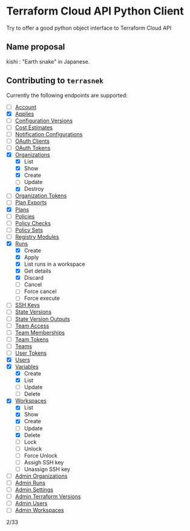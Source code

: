 # Terraform Cloud API Python Client

Try to offer a good python object interface to Terraform Cloud API

## Name proposal

kishi : "Earth snake" in Japanese.

## Contributing to `terrasnek`

Currently the following endpoints are supported:

- [ ] [Account](https://www.terraform.io/docs/enterprise/api/account.html)
- [x] [Applies](https://www.terraform.io/docs/cloud/api/applies.html)
- [ ] [Configuration Versions](https://www.terraform.io/docs/enterprise/api/configuration-versions.html)
- [ ] [Cost Estimates](https://www.terraform.io/docs/cloud/api/cost-estimates.html)
- [ ] [Notification Configurations](terraform.io/docs/cloud/api/notification-configurations.html)
- [ ] [OAuth Clients](https://www.terraform.io/docs/enterprise/api/oauth-clients.html)
- [ ] [OAuth Tokens](https://www.terraform.io/docs/enterprise/api/oauth-tokens.html)
- [x] [Organizations](https://www.terraform.io/docs/enterprise/api/organizations.html)
  - [x] List
  - [x] Show
  - [x] Create
  - [ ] Update
  - [x] Destroy
- [ ] [Organization Tokens](https://www.terraform.io/docs/enterprise/api/organization-tokens.html)
- [ ] [Plan Exports](https://www.terraform.io/docs/cloud/api/plan-exports.html)
- [x] [Plans](https://www.terraform.io/docs/cloud/api/plans.html)
- [ ] [Policies](https://www.terraform.io/docs/enterprise/api/policies.html)
- [ ] [Policy Checks](https://www.terraform.io/docs/enterprise/api/policy-checks.html)
- [ ] [Policy Sets](https://www.terraform.io/docs/enterprise/api/policy-sets.html)
- [ ] [Registry Modules](https://www.terraform.io/docs/enterprise/api/modules.html)
- [x] [Runs](https://www.terraform.io/docs/enterprise/api/run.html)
  - [x] Create
  - [x] Apply
  - [x] List runs in a workspace
  - [x] Get details
  - [x] Discard
  - [ ] Cancel
  - [ ] Force cancel
  - [ ] Force execute
- [ ] [SSH Keys](https://www.terraform.io/docs/enterprise/api/ssh-keys.html)
- [ ] [State Versions](https://www.terraform.io/docs/enterprise/api/state-versions.html)
- [ ] [State Version Outputs](https://www.terraform.io/docs/cloud/api/user-tokens.html)
- [ ] [Team Access](https://www.terraform.io/docs/enterprise/api/team-access.html)
- [ ] [Team Memberships](https://www.terraform.io/docs/enterprise/api/team-members.html)
- [ ] [Team Tokens](https://www.terraform.io/docs/enterprise/api/team-tokens.html)
- [ ] [Teams](https://www.terraform.io/docs/enterprise/api/teams.html)
- [ ] [User Tokens](https://www.terraform.io/docs/cloud/api/user-tokens.html)
- [x] [Users](https://www.terraform.io/docs/cloud/api/users.html)
- [x] [Variables](https://www.terraform.io/docs/enterprise/api/variables.html)
  - [x] Create
  - [x] List
  - [ ] Update
  - [ ] Delete
- [x] [Workspaces](https://www.terraform.io/docs/enterprise/api/workspaces.html)
  - [x] List
  - [x] Show
  - [x] Create
  - [ ] Update
  - [x] Delete
  - [ ] Lock
  - [ ] Unlock
  - [ ] Force Unlock
  - [ ] Assigh SSH key
  - [ ] Unassign SSH key
- [ ] [Admin Organizations](https://www.terraform.io/docs/cloud/api/admin/organizations.html)
- [ ] [Admin Runs](https://www.terraform.io/docs/cloud/api/admin/runs.html)
- [ ] [Admin Settings](https://www.terraform.io/docs/cloud/api/admin/settings.html)
- [ ] [Admin Terraform Versions](https://www.terraform.io/docs/cloud/api/admin/terraform-versions.html)
- [ ] [Admin Users](https://www.terraform.io/docs/cloud/api/admin/users.html)
- [ ] [Admin Workspaces](https://www.terraform.io/docs/cloud/api/admin/workspaces.html)

2/33
